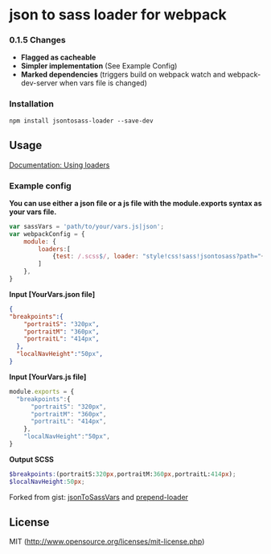 # json to sass loader for webpack

### 0.1.5 Changes
- **Flagged as cacheable**
- **Simpler implementation** (See Example Config)
- **Marked dependencies** (triggers build on webpack watch and webpack-dev-server when vars file is changed)


### Installation

`npm install jsontosass-loader --save-dev`

## Usage

[Documentation: Using loaders](http://webpack.github.io/docs/using-loaders.html)

### Example config
**You can use either a json file or a js file with the module.exports syntax as your vars file.**

``` javascript
var sassVars = 'path/to/your/vars.js|json';
var webpackConfig = {
    module: {
        loaders:[
            {test: /.scss$/, loader: "style!css!sass!jsontosass?path="+ sassVars}
        ]
    },
}

```

**Input [YourVars.json file]**
``` json
{
"breakpoints":{
    "portraitS": "320px",
    "portraitM": "360px",
    "portraitL": "414px",
  },
  "localNavHeight":"50px",
}
```
**Input [YourVars.js file]**
``` js
module.exports = {
  "breakpoints":{
      "portraitS": "320px",
      "portraitM": "360px",
      "portraitL": "414px",
    },
    "localNavHeight":"50px",
}
```
**Output SCSS**
``` scss
$breakpoints:(portraitS:320px,portraitM:360px,portraitL:414px);
$localNavHeight:50px;
```


Forked from gist: [jsonToSassVars](https://gist.github.com/Kasu/ea4f4861a81e626ea308) and [prepend-loader](https://gist.github.com/Kasu/29452051023ff5337bd7)

## License

MIT (http://www.opensource.org/licenses/mit-license.php)
